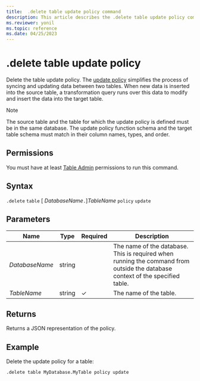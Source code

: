 ```yaml
---
title:  .delete table update policy command
description: This article describes the .delete table update policy command in Azure Data Explorer.
ms.reviewer: yonil
ms.topic: reference
ms.date: 04/25/2023
---
```

# .delete table update policy

Delete the table update policy. The [update policy](updatepolicy.md) simplifies the process of syncing and updating data between two tables. When new data is inserted into the source table, a transformation query runs over this data to modify and insert the data into the target table.

> [!NOTE]
> The source table and the table for which the update policy is defined must be in the same database.
> The update policy function schema and the target table schema must match in their column names, types, and order.

## Permissions

You must have at least [Table Admin](access-control/role-based-access-control.md) permissions to run this command.

## Syntax

`.delete` `table` [ *DatabaseName*`.`]*TableName* `policy` `update`

## Parameters

|Name|Type|Required|Description|
|--|--|--|--|
|*DatabaseName*|string||The name of the database. This is required when running the command from outside the database context of the specified table.|
|*TableName*|string|&check;|The name of the table.|

## Returns

Returns a JSON representation of the policy.

## Example

Delete the update policy for a table:

```kusto
.delete table MyDatabase.MyTable policy update 
```
